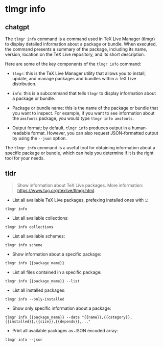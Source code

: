# tlmgr info 
## chatgpt 
The `tlmgr info` command is a command used in TeX Live Manager (tlmgr) to display detailed information about a package or bundle. When executed, the command presents a summary of the package, including its name, version, location on the TeX Live repository, and its short description.

Here are some of the key components of the `tlmgr info` command:

- `tlmgr`: this is the TeX Live Manager utility that allows you to install, update, and manage packages and bundles within a TeX Live distribution.

- `info`: this is a subcommand that tells `tlmgr` to display information about a package or bundle.

- Package or bundle name: this is the name of the package or bundle that you want to inspect. For example, if you want to see information about the `amsfonts` package, you would type `tlmgr info amsfonts`.

- Output format: by default, `tlmgr info` produces output in a human-readable format. However, you can also request JSON-formatted output by using the `--json` option.

The `tlmgr info` command is a useful tool for obtaining information about a specific package or bundle, which can help you determine if it is the right tool for your needs. 

## tldr 
 
> Show information about TeX Live packages.
> More information: <https://www.tug.org/texlive/tlmgr.html>.

- List all available TeX Live packages, prefexing installed ones with `i`:

`tlmgr info`

- List all available collections:

`tlmgr info collections`

- List all available schemes:

`tlmgr info scheme`

- Show information about a specific package:

`tlmgr info {{package_name}}`

- List all files contained in a specific package:

`tlmgr info {{package_name}} --list`

- List all installed packages:

`tlmgr info --only-installed`

- Show only specific information about a package:

`tlmgr info {{package_name}} --data "{{name}},{{category}},{{installed}},{{size}},{{depends}},..."`

- Print all available packages as JSON encoded array:

`tlmgr info --json`
